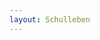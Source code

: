 ```yaml
---
layout: Schulleben
---
```


<script type="text/javascript">
    ajaxload('/Schulleben/Aktuelles/');
    unternavigation('Aktuelles');
</script>
